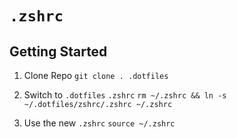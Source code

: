 # `.zshrc` 

## Getting Started

1) Clone Repo
`git clone . .dotfiles`

2) Switch to `.dotfiles` `.zshrc`
`rm ~/.zshrc && ln -s ~/.dotfiles/zshrc/.zshrc ~/.zshrc`

3) Use the new `.zshrc`
`source ~/.zshrc`